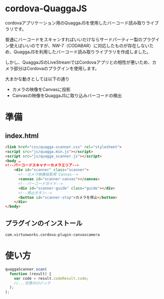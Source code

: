 # cordova-QuaggaJS
cordovaアプリケーション用のQuaggaJSを使用したバーコード読み取りライブラリです。

普通にバーコードをスキャンすればいいだけならサードパーティー製のプラグイン使えばいいのですが、NW-7（CODABAR）に対応したものが存在しないため、QuaggaJSを利用したバーコード読み取りライブラリを作成しました。

しかし、QuaggaJSのLiveStreamではCordovaアプリとの相性が悪いため、カメラ部分はCordovaのプラグインを使用します。

大まかな動きとしては以下の通り
- カメラの映像をCanvasに投影
- Canvasの映像をQuaggaJSに取り込みバーコードの検出


# 準備
## index.html
``` html
<link href="css/quagga-scanner.css" rel="stylesheet">
<script src="js/quagga.min.js"></script>
<script src="js/quagga_scanner.js"></script>
<body …
<!--バーコードスキャナーカメラエリア-->
    <div id="scanner" class="scanner">
      <!--カメラ映像投影用 Canvas-->
      <canvas id="scanner-canvas"></canvas>
      <!--バーコードガイド-->
      <div id="scanner-guide" class="guide"></div>
      <!--停止ボタン-->
      <button id="scanner-stop">カメラを停止</button>
    </div>
</body>
```
## プラグインのインストール
```
com.virtuoworks.cordova-plugin-canvascamera
```

# 使い方
``` JavaScript
quaggaScanner.scan(
  function (result) {
    var code = result.codeResult.code;
    //...任意のロジック
  );
);
```
